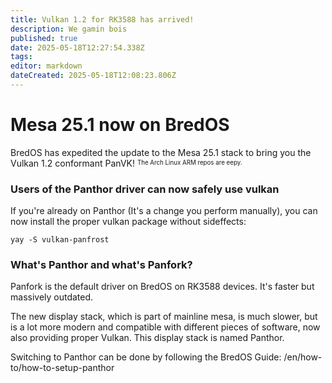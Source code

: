 ```yaml
---
title: Vulkan 1.2 for RK3588 has arrived!
description: We gamin bois
published: true
date: 2025-05-18T12:27:54.338Z
tags:
editor: markdown
dateCreated: 2025-05-18T12:08:23.806Z
---
```


# Mesa 25.1 now on BredOS

BredOS has expedited the update to the Mesa 25.1 stack to bring you the Vulkan 1.2 conformant PanVK! <sup><sub>The Arch Linux ARM repos are eepy.</sub></sup>

### Users of the Panthor driver can now safely use vulkan

If you're already on Panthor (It's a change you perform manually), you can now install the proper vulkan package without sideffects:

```
yay -S vulkan-panfrost
```

### What's Panthor and what's Panfork?

Panfork is the default driver on BredOS on RK3588 devices.
It's faster but massively outdated.

The new display stack, which is part of mainline mesa, is much slower, but is a lot more modern and compatible with different pieces of software, now also providing proper Vulkan.
This display stack is named Panthor.

Switching to Panthor can be done by following the BredOS Guide:
/en/how-to/how-to-setup-panthor